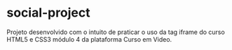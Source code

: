 # social-project
Projeto desenvolvido com o intuito de praticar o uso da tag iframe do curso HTML5 e CSS3 módulo 4 da plataforma Curso em Video.
